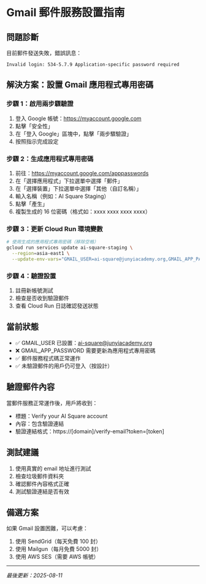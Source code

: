 # Gmail 郵件服務設置指南

## 問題診斷
目前郵件發送失敗，錯誤訊息：
```
Invalid login: 534-5.7.9 Application-specific password required
```

## 解決方案：設置 Gmail 應用程式專用密碼

### 步驟 1：啟用兩步驟驗證
1. 登入 Google 帳號：https://myaccount.google.com
2. 點擊「安全性」
3. 在「登入 Google」區塊中，點擊「兩步驟驗證」
4. 按照指示完成設定

### 步驟 2：生成應用程式專用密碼
1. 前往：https://myaccount.google.com/apppasswords
2. 在「選擇應用程式」下拉選單中選擇「郵件」
3. 在「選擇裝置」下拉選單中選擇「其他（自訂名稱）」
4. 輸入名稱（例如：AI Square Staging）
5. 點擊「產生」
6. 複製生成的 16 位密碼（格式如：xxxx xxxx xxxx xxxx）

### 步驟 3：更新 Cloud Run 環境變數
```bash
# 使用生成的應用程式專用密碼（移除空格）
gcloud run services update ai-square-staging \
  --region=asia-east1 \
  --update-env-vars="GMAIL_USER=ai-square@junyiacademy.org,GMAIL_APP_PASSWORD=你的16位密碼"
```

### 步驟 4：驗證設置
1. 註冊新帳號測試
2. 檢查是否收到驗證郵件
3. 查看 Cloud Run 日誌確認發送狀態

## 當前狀態
- ✅ GMAIL_USER 已設置：ai-square@junyiacademy.org
- ❌ GMAIL_APP_PASSWORD 需要更新為應用程式專用密碼
- ✅ 郵件服務程式碼正常運作
- ✅ 未驗證郵件的用戶仍可登入（按設計）

## 驗證郵件內容
當郵件服務正常運作後，用戶將收到：
- 標題：Verify your AI Square account
- 內容：包含驗證連結
- 驗證連結格式：https://[domain]/verify-email?token=[token]

## 測試建議
1. 使用真實的 email 地址進行測試
2. 檢查垃圾郵件資料夾
3. 確認郵件內容格式正確
4. 測試驗證連結是否有效

## 備選方案
如果 Gmail 設置困難，可以考慮：
1. 使用 SendGrid（每天免費 100 封）
2. 使用 Mailgun（每月免費 5000 封）
3. 使用 AWS SES（需要 AWS 帳號）

---

*最後更新：2025-08-11*
